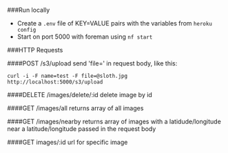 ###Run locally
- Create a `.env` file of KEY=VALUE pairs with the variables from `heroku config`
- Start on port 5000 with foreman using `nf start`

###HTTP Requests

####POST /s3/upload
send 'file=' in request body, like this:
	
	curl -i -F name=test -F file=@sloth.jpg http://localhost:5000/s3/upload

####DELETE /images/delete/:id
delete image by id

####GET /images/all
returns array of all images

####GET /images/nearby
returns array of images with a latidude/longitude near a latitude/longitude passed in the request body

####GET images/:id
url for specific image